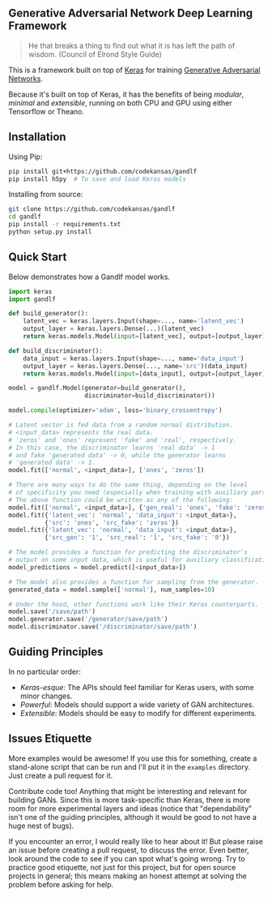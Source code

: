 ## Generative Adversarial Network Deep Learning Framework

>He that breaks a thing to find out what it is has left the path of wisdom.
>(Council of Elrond Style Guide)

This is a framework built on top of [Keras](https://github.com/fchollet/keras) for training [Generative Adversarial Networks](https://arxiv.org/abs/1406.2661).

Because it's built on top of Keras, it has the benefits of being *modular*, *minimal* and *extensible*, running on both CPU and GPU using either Tensorflow or Theano.

## Installation

Using Pip:

````sh
pip install git+https://github.com/codekansas/gandlf
pip install h5py  # To save and load Keras models
````

Installing from source:

````sh
git clone https://github.com/codekansas/gandlf
cd gandlf
pip install -r requirements.txt
python setup.py install
````

## Quick Start

Below demonstrates how a Gandlf model works.

````python
import keras
import gandlf

def build_generator():
    latent_vec = keras.layers.Input(shape=..., name='latent_vec')
    output_layer = keras.layers.Dense(...)(latent_vec)
    return keras.models.Model(input=[latent_vec], output=[output_layer])

def build_discriminator():
    data_input = keras.layers.Input(shape=..., name='data_input')
    output_layer = keras.layers.Dense(..., name='src')(data_input)
    return keras.models.Model(input=[data_input], output=[output_layer])

model = gandlf.Model(generator=build_generator(),
                     discriminator=build_discriminator())

model.compile(optimizer='adam', loss='binary_crossentropy')

# Latent vector is fed data from a random normal distribution.
# <input_data> represents the real data.
# 'zeros' and 'ones' represent 'fake' and 'real', respectively.
# In this case, the discriminator learns 'real data' -> 1
# and fake 'generated data' -> 0, while the generator learns
# 'generated data' -> 1.
model.fit(['normal', <input_data>], ['ones', 'zeros'])

# There are many ways to do the same thing, depending on the level
# of specificity you need (especially when training with auxiliary parts).
# The above function could be written as any of the following:
model.fit(['normal', <input_data>], {'gen_real': 'ones', 'fake': 'zeros'})
model.fit({'latent_vec': 'normal', 'data_input': <input_data>},
          {'src': 'ones', 'src_fake': 'zeros'})
model.fit({'latent_vec': 'normal', 'data_input': <input_data>},
          {'src_gen': '1', 'src_real': '1', 'src_fake': '0'})

# The model provides a function for predicting the discriminator's
# output on some input data, which is useful for auxiliary classification.
model_predictions = model.predict([<input_data>])

# The model also provides a function for sampling from the generator.
generated_data = model.sample(['normal'], num_samples=10)

# Under the hood, other functions work like their Keras counterparts.
model.save('/save/path')
model.generator.save('/generator/save/path')
model.discriminator.save('/discriminator/save/path')
````

## Guiding Principles

In no particular order:

 - *Keras-esque*: The APIs should feel familiar for Keras users, with some minor changes.
 - *Powerful*: Models should support a wide variety of GAN architectures.
 - *Extensible*: Models should be easy to modify for different experiments.

## Issues Etiquette

More examples would be awesome! If you use this for something, create a stand-alone script that can be run and I'll put it in the `examples` directory. Just create a pull request for it.

Contribute code too! Anything that might be interesting and relevant for building GANs. Since this is more task-specific than Keras, there is more room for more experimental layers and ideas (notice that "dependability" isn't one of the guiding principles, although it would be good to not have a huge nest of bugs).

If you encounter an error, I would really like to hear about it! But please raise an issue before creating a pull request, to discuss the error. Even better, look around the code to see if you can spot what's going wrong. Try to practice good etiquette, not just for this project, but for open source projects in general; this means making an honest attempt at solving the problem before asking for help.

